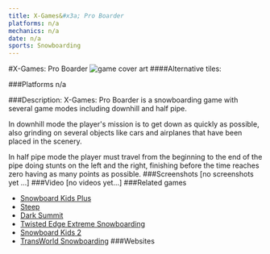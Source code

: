```yaml
---
title: X-Games&#x3a; Pro Boarder
platforms: n/a
mechanics: n/a
date: n/a
sports: Snowboarding
---
```

#X-Games: Pro Boarder
![game cover art](//images.igdb.com/igdb/image/upload/t_cover_big/co2yujzyckoq8ue0vjou.jpg "Logo Title Text 1")
####Alternative tiles:

###Platforms
n/a

###Description:
X-Games: Pro Boarder is a snowboarding game with several game modes including downhill and half pipe. 
 
In downhill mode the player's mission is to get down as quickly as possible, also grinding on several objects like cars and airplanes that have been placed in the scenery. 
 
In half pipe mode the player must travel from the beginning to the end of the pipe doing stunts on the left and the right, finishing before the time reaches zero having as many points as possible.
###Screenshots
[no screenshots yet ...]
###Video
[no videos yet...]
###Related games
* [Snowboard Kids Plus](/games/snowboard-kids-plus-72103/)
* [Steep](/games/steep-19554/)
* [Dark Summit](/games/dark-summit-3869/)
* [Twisted Edge Extreme Snowboarding](/games/twisted-edge-extreme-snowboarding-3622/)
* [Snowboard Kids 2](/games/snowboard-kids-2-3343/)
* [TransWorld Snowboarding](/games/transworld-snowboarding-20795/)
###Websites


